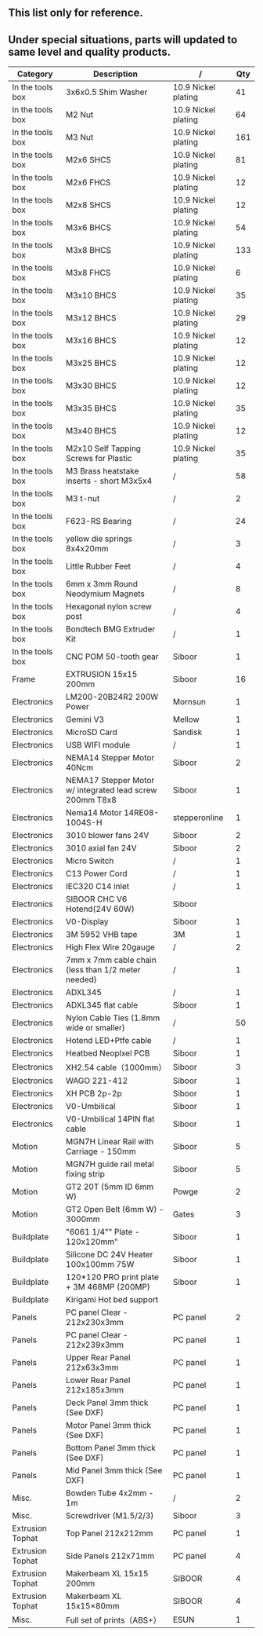 ## This list only for reference.  
## Under special situations, parts will updated to same level and quality products.

| Category         | Description                                              | /                   | Qty |
|------------------|----------------------------------------------------------|---------------------|-----|
| In the tools box | 3x6x0.5 Shim Washer                                      | 10.9 Nickel plating | 41  |
| In the tools box | M2 Nut                                                   | 10.9 Nickel plating | 64  |
| In the tools box | M3 Nut                                                   | 10.9 Nickel plating | 161 |
| In the tools box | M2x6 SHCS                                                | 10.9 Nickel plating | 81  |
| In the tools box | M2x6 FHCS                                                | 10.9 Nickel plating | 12  |
| In the tools box | M2x8 SHCS                                                | 10.9 Nickel plating | 12  |
| In the tools box | M3x6 BHCS                                                | 10.9 Nickel plating | 54  |
| In the tools box | M3x8 BHCS                                                | 10.9 Nickel plating | 133 |
| In the tools box | M3x8 FHCS                                                | 10.9 Nickel plating | 6   |
| In the tools box | M3x10 BHCS                                               | 10.9 Nickel plating | 35  |
| In the tools box | M3x12 BHCS                                               | 10.9 Nickel plating | 29  |
| In the tools box | M3x16 BHCS                                               | 10.9 Nickel plating | 12  |
| In the tools box | M3x25 BHCS                                               | 10.9 Nickel plating | 12  |
| In the tools box | M3x30 BHCS                                               | 10.9 Nickel plating | 12  |
| In the tools box | M3x35 BHCS                                               | 10.9 Nickel plating | 35  |
| In the tools box | M3x40 BHCS                                               | 10.9 Nickel plating | 12  |
| In the tools box | M2x10 Self Tapping Screws for Plastic                    | 10.9 Nickel plating | 35  |
| In the tools box | M3 Brass heatstake inserts - short M3x5x4                | /                   | 58  |
| In the tools box | M3 t-nut                                                 | /                   | 2   |
| In the tools box | F623-RS Bearing                                          | /                   | 24  |
| In the tools box | yellow die springs 8x4x20mm                              | /                   | 3   |
| In the tools box | Little Rubber Feet                                       | /                   | 4   |
| In the tools box | 6mm x 3mm Round Neodymium Magnets                        | /                   | 8   |
| In the tools box | Hexagonal nylon screw post                               | /                   | 4   |
| In the tools box | Bondtech BMG Extruder Kit                                | /                   | 1   |
| In the tools box | CNC POM 50-tooth gear                                    | Siboor              | 1   |
| Frame            | EXTRUSION 15x15 200mm                                    | Siboor              | 16  |
| Electronics      | LM200-20B24R2 200W Power                                 | Mornsun             | 1   |
| Electronics      | Gemini V3                                                | Mellow              | 1   |
| Electronics      | MicroSD Card                                             | Sandisk             | 1   |
| Electronics      | USB WIFI module                                          | /                   | 1   |
| Electronics      | NEMA14 Stepper Motor 40Ncm                               | Siboor              | 2   |
| Electronics      | NEMA17 Stepper Motor w/ integrated lead screw 200mm T8x8 | Siboor              | 1   |
| Electronics      | Nema14 Motor 14RE08-1004S-H                              | stepperonline       | 1   |
| Electronics      | 3010 blower fans 24V                                     | Siboor              | 2   |
| Electronics      | 3010 axial fan 24V                                       | Siboor              | 2   |
| Electronics      | Micro Switch                                             | /                   | 1   |
| Electronics      | C13 Power Cord                                           | /                   | 1   |
| Electronics      | IEC320 C14 inlet                                         | /                   | 1   |
| Electronics      | SIBOOR CHC V6 Hotend(24V 60W)                            | Siboor              |     |
| Electronics      | V0-Display                                               | Siboor              | 1   |
| Electronics      | 3M 5952 VHB tape                                         | 3M                  | 1   |
| Electronics      | High Flex Wire 20gauge                                   | /                   | 2   |
| Electronics      | 7mm x 7mm cable chain (less than 1/2 meter needed)       | /                   | 1   |
| Electronics      | ADXL345                                                  | /                   | 1   |
| Electronics      | ADXL345 flat cable                                       | Siboor              | 1   |
| Electronics      | Nylon Cable Ties (1.8mm wide or smaller)                 | /                   | 50  |
| Electronics      | Hotend LED+Ptfe cable                                    | /                   | 1   |
| Electronics      | Heatbed Neoplxel PCB                                     | Siboor              | 1   |
| Electronics      | XH2.54 cable（1000mm）                                   | Siboor              | 3   
| Electronics      | WAGO 221-412                                             | Siboor              | 1   |
| Electronics      | XH PCB 2p-2p                                             | Siboor              | 1   |
| Electronics      | V0-Umbilical                                             | Siboor              | 1   |
| Electronics      | V0-Umbilical  14PIN flat cable                           | Siboor              | 1   |
| Motion           | MGN7H Linear Rail with Carriage - 150mm                  | Siboor              | 5   |
| Motion           | MGN7H guide rail metal fixing strip                      | Siboor              | 5   |
| Motion           | GT2 20T (5mm ID 6mm W)                                   | Powge               | 2   |
| Motion           | GT2 Open Belt (6mm W) - 3000mm                           | Gates               | 3   |
| Buildplate       | "6061 1/4"" Plate - 120x120mm"                           | Siboor              | 1   |
| Buildplate       | Silicone DC 24V Heater 100x100mm 75W                     | Siboor              | 1   |
| Buildplate       | 120*120 PRO print plate + 3M 468MP (200MP)               | Siboor              | 1   |
| Buildplate       | Kirigami Hot bed support                                 |                     |     |
| Panels           | PC panel Clear - 212x230x3mm                             | PC panel            | 2   |
| Panels           | PC panel Clear - 212x239x3mm                             | PC panel            | 1   |
| Panels           | Upper Rear Panel 212x63x3mm                              | PC panel            | 1   |
| Panels           | Lower Rear Panel 212x185x3mm                             | PC panel            | 1   |
| Panels           | Deck Panel 3mm thick (See DXF)                           | PC panel            | 1   |
| Panels           | Motor Panel 3mm thick (See DXF)                          | PC panel            | 1   |
| Panels           | Bottom Panel 3mm thick (See DXF)                         | PC panel            | 1   |
| Panels           | Mid Panel 3mm thick (See DXF)                            | PC panel            | 1   |
| Misc.            | Bowden Tube 4x2mm - 1m                                   | /                   | 2   |
| Misc.            | Screwdriver (M1.5/2/3)                                   | Siboor              | 3   |
| Extrusion Tophat | Top Panel 212x212mm                                      | PC panel            | 1   |
| Extrusion Tophat | Side Panels 212x71mm                                     | PC panel            | 4   |
| Extrusion Tophat | Makerbeam XL 15x15 200mm                                 | SIBOOR              | 4   |
| Extrusion Tophat | Makerbeam XL 15x15×80mm                                  | SIBOOR              | 4   |
| Misc.            | Full set of prints（ABS+）                                 | ESUN                | 1   |
